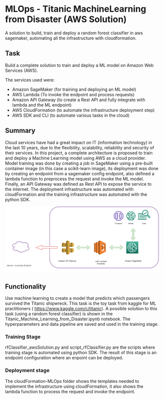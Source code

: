 # MLOps - Titanic MachineLearning from Disaster (AWS Solution)

 A solution to build, train and deploy a random forest classifier in aws sagemaker, automating all the infrastructure with cloudformation.

## Task

 Build a complete solution to train and deploy a ML model on Amazon Web Services (AWS).

The services used were:

- Amazon SageMaker (for training and deploying an ML model)
- AWS Lambda (To invoke the endpoint and process requests)
- Amazon API Gateway (to create a Rest API and fully integrate with lambda and the ML endpoint)
- AWS CloudFormation (to automate the infrastructure deployment step)
- AWS SDK and CLI (to automate various tasks in the cloud)


## Summary

Cloud services have had a great impact on IT (information technology) in the last 10 years, due to the flexibility, scalability, reliability and security of their services. In this project, a complete architecture is proposed to train and deploy a Machine Learning model using AWS as a cloud provider. Model training was done by creating a job in SageMaker using a pre-built container image (in this case a scikit-learn image), its deployment was done by creating an endpoint from a sagemaker config endpoint, also defined a lambda function to preprocess the request and invoke the ML model. Finally, an API Gateway was defined as Rest API to expose the service to the internet. The deployment infrastructure was automated with cloudFormation and the training infrastructure was automated with the python SDK.

![](images/Proposal.png)

## Functionality

Use machine learning to create a model that predicts which passengers survived the Titanic shipwreck. This task is the toy task from kaggle for ML practitioners ( https://www.kaggle.com/c/titanic). A possible solution to this task (using a random forest classifier) is shown in the Titanic_Machine_Learning_from_Disaster.ipynb notebook. The hyperparameters and data pipeline are saved and used in the training stage. 

### Training Stage

rfClassifier_awsSolution.py and script_rfClassifier.py are the scripts where training stage is automated using python SDK. The result of this stage is an endpoint configuration where an enpoint can be deployed.

### Deployment stage

The cloudFormation-MLOps folder shows the templates needed to implement the infrastructure using cloudFormation, it also shows the lambda function to process the request and invoke the endpoint.
